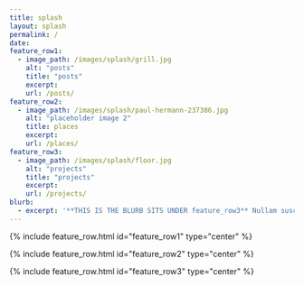 ```yaml
---
title: splash
layout: splash
permalink: /
date:
feature_row1:
  - image_path: /images/splash/grill.jpg
    alt: "posts"
    title: "posts"
    excerpt:
    url: /posts/
feature_row2:
  - image_path: /images/splash/paul-hermann-237386.jpg
    alt: "placeholder image 2"
    title: places
    excerpt:
    url: /places/
feature_row3:
  - image_path: /images/splash/floor.jpg
    alt: "projects"
    title: "projects"
    excerpt:
    url: /projects/
blurb:
  - excerpt: '**THIS IS THE BLURB SITS UNDER feature_row3** Nullam suscipit et nam, tellus velit pellentesque at malesuada, enim eaque. Quis nulla, netus tempor in diam gravida tincidunt, *proin faucibus* voluptate felis id sollicitudin. Centered with `type="center"`'
---
```


{% include feature_row.html id="feature_row1" type="center" %}

{% include feature_row.html id="feature_row2" type="center" %}

{% include feature_row.html id="feature_row3" type="center" %}
